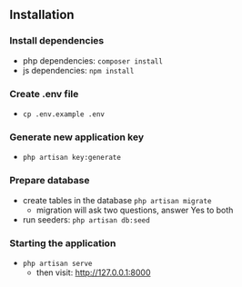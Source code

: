 
## Installation

### Install dependencies
- php dependencies: ```composer install```
- js dependencies: ```npm install```

### Create .env file
- ```cp .env.example .env```

### Generate new application key
- ```php artisan key:generate```

### Prepare database
- create tables in the database ```php artisan migrate```
  - migration will ask two questions, answer Yes to both
- run seeders: ```php artisan db:seed```

### Starting the application
- ```php artisan serve```
  - then visit: http://127.0.0.1:8000
